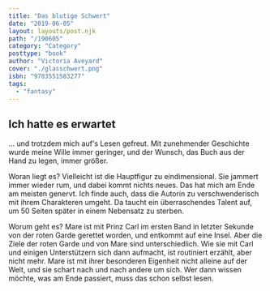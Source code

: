```yaml
---
title: "Das blutige Schwert"
date: "2019-06-05"
layout: layouts/post.njk
path: "/190605"
category: "Category"
posttype: "book"
author: "Victoria Aveyard"
cover: "./glasschwert.png"
isbn: "9783551583277"
tags:
  - "fantasy"
---
```


## Ich hatte es erwartet

... und trotzdem mich auf's Lesen gefreut. Mit zunehmender Geschichte wurde meine Wille immer geringer, und der Wunsch, das Buch aus der Hand zu legen, immer größer.

Woran liegt es? Vielleicht ist die Hauptfigur zu eindimensional. Sie jammert immer wieder rum, und dabei kommt nichts neues. Das hat mich am Ende am meisten genervt. Ich finde auch, dass die Autorin zu verschwenderisch mit ihrem Charakteren umgeht. Da taucht ein überraschendes Talent auf, um 50 Seiten später in einem Nebensatz zu sterben.

Worum geht es? Mare ist mit Prinz Carl im ersten Band in letzter Sekunde von der roten Garde gerettet worden, und entkommt auf eine Insel. Aber die Ziele der roten Garde und von Mare sind unterschiedlich. Wie sie mit Carl und einigen Unterstützern sich dann aufmacht, ist routiniert erzählt, aber nicht mehr. Mare ist mit ihrer besonderen Eigenheit nicht alleine auf der Welt, und sie schart nach und nach andere um sich. Wer dann wissen möchte, was am Ende passiert, muss das schon selbst lesen.
